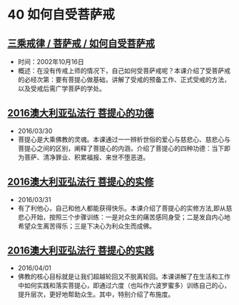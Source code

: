 # 40 如何自受菩萨戒

## [三乘戒律 / 菩萨戒 / 如何自受菩萨戒](https://www.fohuifayu.com/index.php/huideng-jiangtang/sancheng-jielv/pusa-jie/1839-l02011)

- 时间：2002年10月16日
- 概述：在没有传戒上师的情况下，自己如何受菩萨戒呢？本课介绍了受菩萨戒的必经次第：要有菩提心做基础，讲解了受戒的预备工作、正式受戒的方法，以及受戒后需广学菩萨的学处。

## [2016澳大利亚弘法行 菩提心的功德](https://www.fohuifayu.com/index.php/huideng-jiangtang/huanqiu-xilie/aoda-liya/1152-l16019)

- 2016/03/30
- 菩提心是大乘佛教的灵魂。本课通过一一辨析世俗的爱心与慈悲心、慈悲心与菩提心之间的区别，阐释了菩提心的内涵，介绍了菩提心的四种功德：当下即为菩萨、清净罪业、积累福报、来世不堕恶道。

## [2016澳大利亚弘法行 菩提心的实修](https://www.fohuifayu.com/index.php/huideng-jiangtang/huanqiu-xilie/aoda-liya/1153-l16020)

- 2016/03/31
- 有了利他心，自己和他人都能获得快乐。本课介绍了菩提心的实修方法,即从慈悲心开始，按照三个步骤训练：一是对众生的痛苦感同身受；二是发自内心地希望众生离苦得乐；三是下决心为利众生而成佛。

## [2016澳大利亚弘法行 菩提心的实践](https://www.fohuifayu.com/index.php/huideng-jiangtang/huanqiu-xilie/aoda-liya/1154-l16021)

- 2016/04/01
- 佛教的核心目标就是让我们超越轮回又不脱离轮回。本课讲解了在生活和工作中如何实践和落实菩提心，即通过六度（也叫作六波罗蜜多）训练自己的心，提升层次，更好地帮助众生。其中，特别介绍了布施度。